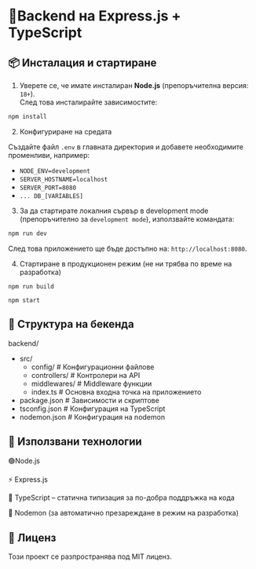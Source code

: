 # 🚀Backend на Express.js + TypeScript

## 📦 Инсталация и стартиране

1. Уверете се, че имате инсталиран **Node.js** (препоръчителна версия: `18+`).  
След това инсталирайте зависимостите:

```sh
npm install
```

2. Конфигуриране на средата

Създайте файл `.env` в главната директория и добавете необходимите променливи, например:

* `NODE_ENV=development`
* `SERVER_HOSTNAME=localhost`
* `SERVER_PORT=8080`
* `... DB_[VARIABLES]`

3. За да стартирате локалния сървър в development mode (препоръчително за `development mode`), използвайте командата:
```sh
npm run dev
```
След това приложението ще бъде достъпно на: `http://localhost:8080`.


4. Стартиране в продукционен режим (не ни трябва по време на разработка)

`npm run build`

`npm start`

## 🔧 Структура на бекенда

backend/
* src/
  * config/               # Конфигурационни файлове
  * controllers/          # Контролери на API
  * middlewares/          # Middleware функции
  * index.ts              # Основна входна точка на приложението
* package.json              # Зависимости и скриптове
* tsconfig.json             # Конфигурация на TypeScript
* nodemon.json              # Конфигурация на nodemon

## 🚀 Използвани технологии

🟢Node.js

⚡ Express.js

📜 TypeScript – статична типизация за по-добра поддръжка на кода

🔄 Nodemon (за автоматично презареждане в режим на разработка)

## 📜 Лиценз

Този проект се разпространява под MIT лиценз.